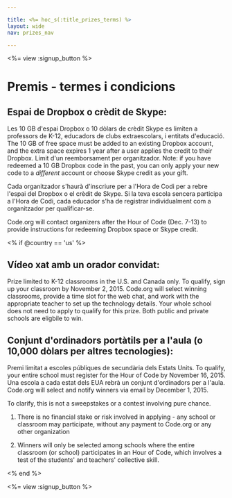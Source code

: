 ```yaml
---

title: <%= hoc_s(:title_prizes_terms) %>
layout: wide
nav: prizes_nav

---
```


<%= view :signup_button %>

# Premis - termes i condicions

## Espai de Dropbox o crèdit de Skype:

Les 10 GB d'espai Dropbox o 10 dòlars de crèdit Skype es limiten a professors de K-12, educadors de clubs extraescolars, i entitats d'educació. The 10 GB of free space must be added to an existing Dropbox account, and the extra space expires 1 year after a user applies the credit to their Dropbox. Límit d'un reemborsament per organitzador. Note: if you have redeemed a 10 GB Dropbox code in the past, you can only apply your new code to a *different* account or choose Skype credit as your gift.

Cada organitzador s'haurà d'inscriure per a l'Hora de Codi per a rebre l'espai del Dropbox o el crèdit de Skype. Si la teva escola sencera participa a l'Hora de Codi, cada educador s'ha de registrar individualment com a organitzador per qualificar-se.

Code.org will contact organizers after the Hour of Code (Dec. 7-13) to provide instructions for redeeming Dropbox space or Skype credit.

<% if @country == 'us' %>

## Vídeo xat amb un orador convidat:

Prize limited to K-12 classrooms in the U.S. and Canada only. To qualify, sign up your classroom by November 2, 2015. Code.org will select winning classrooms, provide a time slot for the web chat, and work with the appropriate teacher to set up the technology details. Your whole school does not need to apply to qualify for this prize. Both public and private schools are eligbile to win.

## Conjunt d'ordinadors portàtils per a l'aula (o 10,000 dòlars per altres tecnologies):

Premi limitat a escoles públiques de secundària dels Estats Units. To qualify, your entire school must register for the Hour of Code by November 16, 2015. Una escola a cada estat dels EUA rebrà un conjunt d'ordinadors per a l'aula. Code.org will select and notify winners via email by December 1, 2015.

To clarify, this is not a sweepstakes or a contest involving pure chance.

1) There is no financial stake or risk involved in applying - any school or classroom may participate, without any payment to Code.org or any other organization

2) Winners will only be selected among schools where the entire classroom (or school) participates in an Hour of Code, which involves a test of the students' and teachers' collective skill.

<% end %>

<%= view :signup_button %>